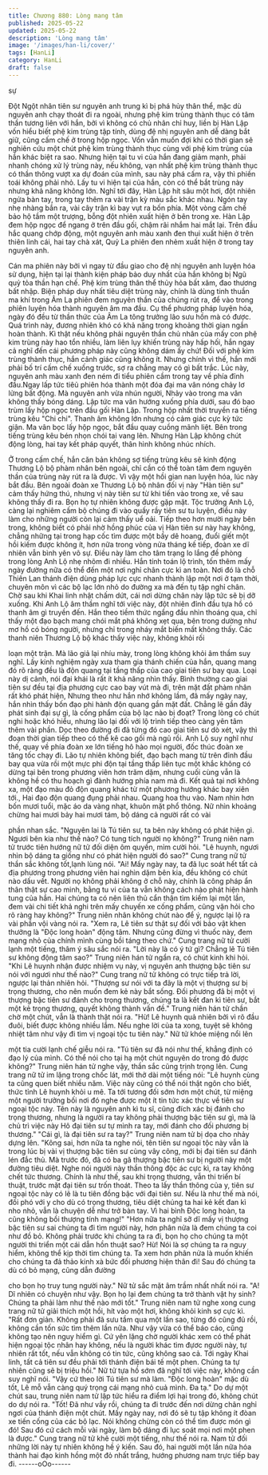 ```yaml
---
title: Chương 880: Lòng mang tâm
published: 2025-05-22
updated: 2025-05-22
description: 'Lòng mang tâm'
image: '/images/han-li/cover/'
tags: [HanLi]
category: HanLi
draft: false
---
```


sự

Đột Ngột nhân tiên sư nguyên anh trung kì bị phá hủy thân thể,
mặc dù nguyên anh chạy thoát đi ra ngoài, nhưng phệ kim trùng
thành thục có tâm thần tương liên với hắn, bởi vì không có chủ
nhân chỉ huy, liền bị Hàn Lập vốn hiểu biết phệ kim trùng tập tính,
dùng đệ nhị nguyên anh dễ dàng bắt giữ, cũng cấm chế ở trong
hộp ngọc.
Vốn vẫn muốn đợi khi có thời gian sẽ nghiên cứu một chút phệ
kim trùng thành thục cùng với phệ kim trùng của hắn khác biệt ra
sao. Nhưng hiện tại tu vi của hắn đang giảm mạnh, phải nhanh
chóng xử lý trùng này, nếu không, vạn nhất phệ kim trùng thành
thục có thần thông vượt xa dự đoán của mình, sau này phá cấm
ra, vậy thì phiền toái không phải nhỏ.
Lấy tu vi hiện tại của hắn, còn có thể bắt trùng này nhưng khả
năng không lớn.
Nghĩ tới đây, Hàn Lập hít sâu một hơi, đột nhiên ngửa bàn tay,
trong tay thêm ra vài trận kỳ màu sắc khác nhau.
Ngón tay nhẹ nhàng bắn ra, vài cây trận kì bay vụt ra bốn phía.
Một vòng cấm chế bảo hộ tầm một trượng, bỗng đột nhiên xuất
hiện ở bên trong xe.
Hàn Lập đem hộp ngọc để ngang ở trên đầu gối, chậm rãi nhắm
hai mắt lại.
Trên đầu hắc quang chớp động, một nguyên anh màu xanh đen
thui xuất hiện ở trên thiên linh cái, hai tay chà xát, Quỷ La phiên
đen nhẻm xuất hiện ở trong tay nguyên anh.

Cán ma phiên này bởi vì ngay từ đầu giao cho đệ nhị nguyên anh
luyện hóa sử dụng, hiện tại lại thành kiện pháp bảo duy nhất của
hắn không bị Ngũ quỷ tỏa thần hạn chế.
Phệ kim trùng thân thể thủy hỏa bất xâm, đao thương bất nhập.
Biện pháp duy nhất tiêu diệt trùng này, chính là dùng tinh thuần
ma khí trong Âm La phiên đem nguyên thần của chúng rút ra, để
vào trong phiên luyện hóa thành nguyên âm ma đầu.
Cụ thể phương pháp luyện hóa, ngày đó đều từ thần thức của Âm
La tông trưởng lão sưu hồn mà có được.
Quá trình này, đương nhiên khó có khả năng trong khoảng thời
gian ngắn hoàn thành.
Kì thật nếu không phải nguyên thần chủ nhân của mấy con phệ
kim trùng này hao tổn nhiều, làm liên lụy khiến trùng này hấp hối,
hắn ngay cả nghĩ đến cái phương pháp này cũng không dám ấy
chứ!
Đối với phệ kim trùng thành thục, hắn cảnh giác cũng không ít.
Nhưng chính vì thế, hắn mới phải bố trí cấm chế xuống trước, sợ
ra chẳng may có gì bất trắc.
Lúc này, nguyên anh màu xanh đen ném đi tiểu phiên cầm trong
tay về phía đỉnh đầu.Ngay lấp tức tiêủ phiên hóa thành một đóa
đại ma vân nóng chảy lơ lửng bất động. Mà nguyên anh vừa nhún
người, Nhảy vào trong ma vân không thấy bóng dáng. Lập tức ma
vân hướng xuống phía dưới, sau đó bao trùm lấy hộp ngọc trên
đầu gối Hàn Lập.
Trong hộp nhất thời truyền ra tiếng trùng kêu "Chi chi". Thanh âm
không lớn nhưng có cảm giác cực kỳ tức giận.
Ma vân bọc lấy hộp ngọc, bắt đầu quay cuồng mãnh liệt. Bên
trong tiếng trùng kêu bén nhọn chói tai vang lên.
Nhưng Hàn Lập không chút động lòng, hai tay kết pháp quyết,
thân hình không nhúc nhích.

Ở trong cấm chế, hắn căn bản không sợ tiếng trùng kêu sẽ kinh
động Thương Lộ bộ phàm nhân bên ngoài, chỉ cần có thể toàn
tâm đem nguyên thần của trùng này rút ra là được.
Vì vậy một hồi gian nan luyện hóa, lúc này bắt đầu.
Bên ngoài đoàn xe Thương Lộ bộ nhân đối vị này "Hàn tiên sư"
cảm thấy hứng thú, nhưng vị này tiên sư từ khi tiến vào trong xe,
về sau không thấy đi ra. Bọn họ tự nhiên không được gặp mặt.
Tộc trưởng Anh Lộ, càng lại nghiêm cấm bộ chúng đi vào quấy
rầy tiên sư tu luyện, điều này làm cho những người còn lại cảm
thấy uể oải.
Tiếp theo hơn mười ngày bên trong, không biết có phải nhờ hồng
phúc của vị Hàn tiên sư này hay không, chẳng những tại trong
hạp cốc tìm được một bầy dê hoang, đuổi giết một hồi kiếm được
không ít, hơn nữa trong vòng nửa tháng kế tiếp, đoàn xe dĩ nhiên
vẫn bình yên vô sự.
Điều này làm cho tâm trạng lo lắng đề phòng trong lòng Anh Lộ
nhẹ nhõm đi nhiều.
Hắn tính toán lộ trình, tốn thêm mấy ngày đường nữa có thể đến
một nơi nghỉ chân cực kì an toàn. Nơi đó là chỗ Thiên Lan thánh
điện dùng pháp lực cực nhanh thành lập một nơi ở tạm thời,
chuyên môn vì các bộ lạc lớn nhỏ do đường xa mà đến tụ tập
nghỉ chân.
Chờ sau khi Khai linh nhật chấm dứt, cái nơi dừng chân này lập
tức sẽ bị dỡ xuống.
Khi Anh Lộ âm thầm nghĩ tới việc này, đột nhiên đỉnh đầu tựa hồ
có thanh âm gì truyền đến. Hắn theo tiềm thức ngẩng đầu nhìn
thoáng qua, chỉ thấy một đạo bạch mang chói mắt phá không xẹt
qua, bên trong dường như mơ hồ có bóng người, nhưng chỉ trong
nháy mắt biến mất không thấy.
Các thanh niên Thương Lộ bộ khác thấy việc này, không khỏi rối

loạn một trận.
Mà lão giả lại nhíu mày, trong lòng không khỏi âm thầm suy nghĩ.
Lấy kinh nghiệm ngày xưa tham gia thánh chiến của hắn, quang
mang đó rõ ràng đều là độn quang tại tầng thấp của cao giai tiên
sư bay qua. Loại này dị cảnh, nói đại khái là rất ít khả năng nhìn
thấy.
Bình thường cao giai tiên sư đều tại địa phương cực cao bay vút
mà đi, trên mặt đất phàm nhân rất khó phát hiện,
Nhưng theo như hắn nhớ không lầm, đã mấy ngày nay, hắn nhìn
thấy bốn đạo phi hành độn quang gần mặt đất. Chẳng lẽ gần đây
phát sinh đại sự gì, là cống phẩm của bộ lạc nào bị đoạt?
Trong lòng có chút nghi hoặc khó hiểu, nhưng lão lại đối với lộ
trình tiếp theo càng yên tâm thêm vài phần.
Dọc theo đường đi đã từng đó cao giai tiên sư dò xét, vậy thì
đoạn thời gian tiếp theo có thể kê cao gối mà ngủ rồi.
Anh Lộ suy nghĩ như thế, quay về phía đoàn xe lớn tiếng hô hào
mọi người, đốc thúc đoàn xe tăng tốc chạy đi.
Lão tự nhiên không biết, đạo bạch mang từ trên đỉnh đầu bay qua
vừa rồi một mực phi độn tại tầng thấp liên tục một khắc không có
dừng tại bên trong phương viên hơn trăm dặm, nhưng cuối cùng
vẫn là không hề có thu hoạch gì đành hướng phía nam mà đi. Kết
quả tại nơi không xa, một đạo màu đỏ độn quang khác từ một
phương hướng khác bay xiên tới.,
Hai đạo độn quang đụng phải nhau.
Quang hoa thu vào.
Nam nhìn hơn bốn mươi tuổi,
mặc áo da vàng nhạt, khuôn mặt phổ thông. Nữ nhìn khoảng
chừng hai mươi bảy hai mươi tám, bộ dáng cả người rất có vài

phần nhan sắc.
"Nguyên lai là Tú tiên sư, ta bên này không có phát hiện gì. Ngươi
bên kia như thế nào? Có tung tích người nọ không?" Trung niên
nam tử trước tiên hướng nữ tử đối diện ôm quyền, mỉm cười hỏi.
"Lê huynh, ngươi nhìn bộ dáng ta giống như có phát hiện người
đó sao?" Cung trang nữ tử thần sắc không tốt,lạnh lùng nói.
"Ai! Mấy ngày nay, ta đã lục soát hết tất cả địa phương trong
phương viên hai nghìn dặm bên kia, đều không có chút nào dấu
vết. Người nọ không phải không ở chỗ này, chính là công pháp ẩn
thân thật sự cao minh, bằng tu vi của ta vẫn không cách nào phát
hiện hành tung của hắn. Hai chúng ta có nên liên thủ cẩn thận tìm
kiếm lại một lần, đem vài chi tiết khả nghi trên mấy chuyến xe
cống phẩm, cũng vặn hỏi cho rõ ràng hay không?" Trung niên
nhân không chút nào để ý, ngược lại lộ ra vài phần vội vàng nói
ra.
"Xem ra, Lê tiên sư thật sự đối với bảo vật khen thưởng là "Độc
long hoàn" động tâm. Nhưng cũng đừng vì thuốc này, đem mạng
nhỏ của chính mình cùng bồi táng theo chứ." Cung trang nữ tử
cười lạnh một tiếng, thâm ý sâu sắc nói ra.
"Lời này là có ý tứ gì? Chẳng lẽ Tú tiên sư không động tâm sao?"
Trung niên hán tử ngẩn ra, có chút kinh khi hỏi.
"Khi Lê huynh nhận được nhiệm vụ này, vị nguyên anh thượng
bậc tiên sư nói với ngươi như thế nào?" Cung trang nữ tử không
có trực tiếp trả lời, ngược lại thản nhiên hỏi.
"Thượng sư nói với ta đây là một vị thượng sư bị trọng thương,
cho nên muốn đem kẻ này bắt sống. Đối phương đã bị một vị
thượng bậc tiên sư đánh cho trọng thương, chúng ta là kết đan kì
tiên sư, bắt một kẻ trọng thương, quyết không thành vấn đề."
Trung niên hán tử chần chờ một chút, vẫn là thành thật nói ra.
"Hừ! Lê huynh quả nhiên bởi vì rõ đầu đuôi, biết được không
nhiều lắm. Nếu nghe lời của ta xong, tuyệt sẽ không nhiệt tâm
như vậy đi tìm vị ngoại tộc tu tiên này." Nữ tử khóe miệng nổi lên

một tia cười lạnh chế giễu nói ra.
"Tú tiên sư đã nói như thế, khẳng định có đạo lý của mình. Có thể
nói cho tại hạ một chút nguyên do trong đó được không?" Trung
niên hán tử nghe vậy, thần sắc cũng trịnh trọng lên.
Cung trang nữ tử im lặng trong chốc lát, mới thở dài một tiếng
nói:
"Lê huynh cùng ta cũng quen biết nhiều năm. Việc này cũng có
thể nói thật ngôn cho biết, thức tỉnh Lê huynh khỏi u mê. Ta tới
tương đối sớm hơn một chút, từ miệng một người trưởng bối nơi
đó nghe được một ít tin tức xác thực về tiên sư ngoại tộc này. Tên
này là nguyên anh kì tu sĩ, cũng đích xác bị đánh cho trọng
thương, nhưng là người ra tay không phải thượng bậc tiên sư gì,
mà là chủ trì việc này Hô đại tiên sư tự mình ra tay, mới đánh cho
đối phương bị thương."
"Cái gì, là đại tiên sư ra tay?" Trung niên nam tử bị dọa cho nhảy
dựng lên.
"Kông sai, hơn nữa ta nghe nói, tên tiên sư ngoại tộc này vẫn là
trong lúc bị vài vị thượng bậc tiên sư cùng vây công, mới bị đại
tiên sư đánh lén đắc thủ. Mà trước đó, đã có ba gã thượng bậc
tiên sư bị người này một đường tiêu diệt. Nghe nói người này thần
thông độc ác cực kì, ra tay không chết tức thương. Chính là như
thế, sau khi trọng thương, vẫn thi triển bí thuật, trước mặt đại tiên
sư trốn thoát. Theo ta lấy thần thông của y, tiên sư ngoại tộc này
có lẽ là tu tiên đồng bậc với đại tiên sư. Nếu là như thế mà nói,
đối phó với y cho dù có trọng thương, tiêu diệt chúng ta hai kẻ kết
đan kì nho nhỏ, vẫn là chuyện dễ như trở bàn tay. Vì hai bình Độc
long hoàn, ta cũng không bồi thượng tính mạng!"
"Hơn nữa ta nghĩ sỡ dĩ mấy vị thượng bậc tiên sư sai chúng ta đi
tìm người này, hơn phân nửa là đem chúng ta coi như đồ bỏ.
Không phải trước khi chúng ta ra đi, bọn họ cho chúng ta một
người thi triển một cái dẫn hồn thuật sao? Hừ! Nói là sợ chúng ta
ra nguy hiểm, không thể kịp thời tìm chúng ta. Ta xem hơn phân
nửa là muốn khiến cho chúng ta đả thảo kinh xà bức đối phương
hiện thân đi! Sau đó chúng ta dù có bỏ mạng, cũng dẫn đường

cho bọn họ truy tung người này." Nữ tử sắc mặt âm trầm nhất
nhất nói ra.
"A! Dĩ nhiên có chuyện như vậy. Bọn họ lại đem chúng ta trở
thành vật hy sinh? Chúng ta phải làm như thế nào mới tốt." Trung
niên nam tử nghe xong cung trang nữ tử giải thích một hồi, hít
vào một hơi, không khỏi kinh sợ cực kì.
"Rất đơn giản. Không phải đã sưu tầm qua một lần sao, từng đó
cũng đủ rồi, không cần tốn sức tìm thêm lần nữa. Như vậy vừa có
thể báo cáo, cũng không tạo nên nguy hiểm gì. Cứ yên lặng chờ
người khác xem có thể phát hiện ngoại tộc nhân hay không, nếu
là người khác tìm đựơc người này, tự nhiên rất tốt, nếu vẫn không
có tin tức, cũng không sao cả. Tới ngày Khai linh, tất cả tiên sư
đều phải tới thánh điện bái tế một phen. Chúng ta tự nhiên cũng
sẽ bị triệu hồi." Nữ tử tựa hồ sớm đã nghĩ tới việc này, không cần
suy nghĩ nói.
"Vậy cứ theo lời Tú tiên sư mà làm. "Độc long hoàn" mặc dù tốt,
Lê mỗ vẫn càng quý trọng cái mạng nhỏ cuả mình. Đa tạ." Do dự
một chút sau, trung niên nam tử lập tức hiểu ra điểm lợi hại trong
đó, không chút do dự nói ra.
"Tốt! Đã như vầy rồi, chúng ta đi trước đến nơi dừng chân nghỉ
ngơi của thánh điện một chút. Mấy ngày nay, nơi đó sẽ tụ tập
không ít đòan xe tiến cống của các bộ lạc. Nói không chừng còn
có thể tìm được món gì đó! Sau đó cứ cách mỗi vài ngày, làm bộ
dáng đi lục soát mọi nơi một phen là được." Cung trang nữ tử khẽ
cười một tiếng, như thế nói ra.
Nam tử đối những lời này tự nhiên không hề ý kiến.
Sau đó, hai người một lần nữa hóa thành hai đạo kinh hồng một
đỏ nhất trắng, hướng phương nam trực tiếp bay đi.
------oOo------

